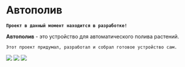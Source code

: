 # Автополив
**```Проект в данный момент находится в разработке!```**

**Автополив** - это устройство для автоматического полива растений.

```Этот проект придумал, разработал и собрал готовое устройство сам.```

![](https://github.com/TopProHatsker/avtopoliv/blob/master/20180427_204954_resized.jpg)
![](https://github.com/TopProHatsker/avtopoliv/blob/master/20180427_205001_resized.jpg) 
![](https://github.com/TopProHatsker/avtopoliv/blob/master/308.jpg)
